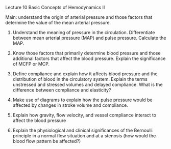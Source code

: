 Lecture 10 Basic Concepts of Hemodynamics II

Main: understand the origin of arterial pressure and those factors that determine the value of the mean arterial pressure.

1. Understand the meaning of pressure in the circulation. Differentiate between mean arterial pressure (MAP) and pulse pressure. Calculate the MAP.

2. Know those factors that primarily determine blood pressure and those additional factors that affect the blood pressure. Explain the significance of MCFP or MCP.

3. Define compliance and explain how it affects blood pressure and the distribution of blood in the circulatory system. Explain the terms unstressed and stressed volumes and delayed compliance. What is the difference between compliance and elasticity?

4. Make use of diagrams to explain how the pulse pressure would be affected by changes in stroke volume and compliance.

5. Explain how gravity, flow velocity, and vessel compliance interact to affect the blood pressure

6. Explain the physiological and clinical significances of the Bernoulli principle in a normal flow situation and at a stenosis (how would the blood flow pattern be affected?)
